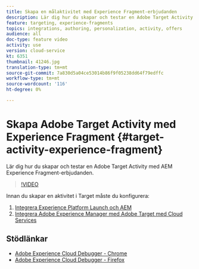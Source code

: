 ```yaml
---
title: Skapa en målaktivitet med Experience Fragment-erbjudanden
description: Lär dig hur du skapar och testar en Adobe Target Activity med AEM Experience Fragment-erbjudanden.
feature: targeting, experience-fragments
topics: integrations, authoring, personalization, activity, offers
audience: all
doc-type: feature video
activity: use
version: cloud-service
kt: 6351
thumbnail: 41246.jpg
translation-type: tm+mt
source-git-commit: 7a830d5a04ce53014b86f9f05238dd64f79edffc
workflow-type: tm+mt
source-wordcount: '116'
ht-degree: 0%

---
```



# Skapa Adobe Target Activity med Experience Fragment {#target-activity-experience-fragment}

Lär dig hur du skapar och testar en Adobe Target Activity med AEM Experience Fragment-erbjudanden.

>[!VIDEO](https://video.tv.adobe.com/v/41246?quality=12&learn=on)

Innan du skapar en aktivitet i Target måste du konfigurera:

1. [Integrera Experience Platform Launch och AEM](https://docs.adobe.com/content/help/en/experience-manager-learn/sites/integrations/experience-platform-launch/overview.html)
2. [Integrera Adobe Experience Manager med Adobe Target med Cloud Services](https://docs.adobe.com/content/help/en/experience-manager-learn/sites/integrations/target/setup-aem-target-cloud-service.html)

## Stödlänkar

* [Adobe Experience Cloud Debugger - Chrome](https://chrome.google.com/webstore/detail/adobe-experience-cloud-de/ocdmogmohccmeicdhlhhgepeaijenapj)
* [Adobe Experience Cloud Debugger - Firefox](https://addons.mozilla.org/en-US/firefox/addon/adobe-experience-platform-dbg/)